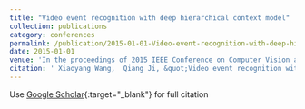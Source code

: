 ```yaml
---
title: "Video event recognition with deep hierarchical context model"
collection: publications
category: conferences
permalink: /publication/2015-01-01-Video-event-recognition-with-deep-hierarchical-context-model
date: 2015-01-01
venue: 'In the proceedings of 2015 IEEE Conference on Computer Vision and Pattern Recognition (CVPR)'
citation: ' Xiaoyang Wang,  Qiang Ji, &quot;Video event recognition with deep hierarchical context model.&quot; In the proceedings of 2015 IEEE Conference on Computer Vision and Pattern Recognition (CVPR), 2015.'
---
```

Use [Google Scholar](https://scholar.google.com/scholar?q=Video+event+recognition+with+deep+hierarchical+context+model){:target="_blank"} for full citation